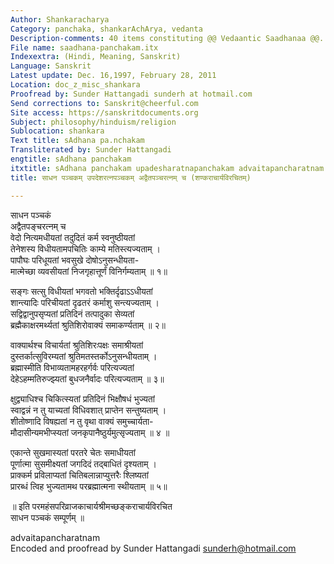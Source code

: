 ```yaml
---
Author: Shankaracharya
Category: panchaka, shankarAchArya, vedanta
Description-comments: 40 items constituting @@ Vedaantic Saadhanaa @@.
File name: saadhana-panchakam.itx
Indexextra: (Hindi, Meaning, Sanskrit)
Language: Sanskrit
Latest update: Dec. 16,1997, February 28, 2011
Location: doc_z_misc_shankara
Proofread by: Sunder Hattangadi sunderh at hotmail.com
Send corrections to: Sanskrit@cheerful.com
Site access: https://sanskritdocuments.org
Subject: philosophy/hinduism/religion
Sublocation: shankara
Text title: sAdhana pa.nchakam
Transliterated by: Sunder Hattangadi
engtitle: sAdhana panchakam
itxtitle: sAdhana panchakam upadesharatnapanchakam advaitapancharatnam cha (shaNkarAchAryavirachitam)
title: साधन पञ्चकम् उपदेशरत्नपञ्चकम् अद्वैतपञ्चरत्नम् च (शण्कराचार्यविरचितम्)

---
```

  
 साधन पञ्चकं   
अद्वैतपङ्चरत्नम् च  
वेदो नित्यमधीयतां तदुदितं कर्म स्वनुष्ठीयतां  
        तेनेशस्य विधीयतामपचितिः काम्ये मतिस्त्यज्यताम् ।  
पापौघः परिधूयतां भवसुखे दोषोऽनुसन्धीयता-  
        मात्मेच्छा व्यवसीयतां निजगृहात्तूर्णं विनिर्गम्यताम् ॥ १॥  
  
सङ्गः सत्सु विधीयतां भगवतो भक्तिर्दृढाऽऽधीयतां  
        शान्त्यादिः परिचीयतां दृढतरं कर्माशु सन्त्यज्यताम् ।  
सद्विद्वानुपसृप्यतां प्रतिदिनं तत्पादुका सेव्यतां  
        ब्रह्मैकाक्षरमर्थ्यतां श्रुतिशिरोवाक्यं समाकर्ण्यताम् ॥ २॥  
  
वाक्यार्थश्च विचार्यतां श्रुतिशिरःपक्षः समाश्रीयतां  
        दुस्तर्कात्सुविरम्यतां श्रुतिमतस्तर्कोऽनुसन्धीयताम् ।  
ब्रह्मास्मीति विभाव्यतामहरहर्गर्वः परित्यज्यतां  
        देहेऽहम्मतिरुज्झ्यतां बुधजनैर्वादः परित्यज्यताम् ॥ ३॥  
  
क्षुद्व्याधिश्च चिकित्स्यतां प्रतिदिनं भिक्षौषधं भुज्यतां  
        स्वाद्वन्नं न तु याच्यतां विधिवशात् प्राप्तेन सन्तुष्यताम् ।  
शीतोष्णादि विषह्यतां न तु वृथा वाक्यं समुच्चार्यता-  
        मौदासीन्यमभीप्स्यतां जनकृपानैष्ठुर्यमुत्सृज्यताम् ॥ ४ ॥  
  
एकान्ते सुखमास्यतां परतरे चेतः समाधीयतां  
        पूर्णात्मा सुसमीक्ष्यतां जगदिदं तद्बाधितं दृश्यताम् ।  
प्राक्कर्म प्रविलाप्यतां चितिबलान्नाप्युत्तरैः श्लिष्यतां  
        प्रारब्धं त्विह भुज्यतामथ परब्रह्मात्मना स्थीयताम् ॥ ५॥  
  
॥ इति परमहंसपरिव्राजकाचार्यश्रीमच्छङ्कराचार्यविरचित  
साधन पञ्चकं सम्पूर्णम् ॥  
  
  
advaitapancharatnam  
Encoded and proofread by Sunder Hattangadi sunderh@hotmail.com  
  
